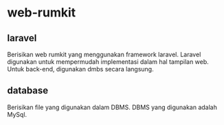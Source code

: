 # web-rumkit
## laravel
Berisikan web rumkit yang menggunakan framework laravel. Laravel digunakan untuk mempermudah implementasi dalam hal tampilan web. Untuk back-end, digunakan dmbs secara langsung.

## database
Berisikan file yang digunakan dalam DBMS. DBMS yang digunakan adalah MySql.
